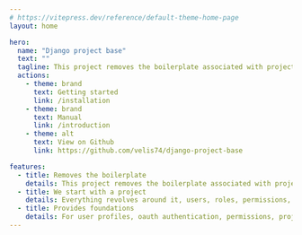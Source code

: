```yaml
---
# https://vitepress.dev/reference/default-theme-home-page
layout: home

hero:
  name: "Django project base"
  text: ""
  tagline: This project removes the boilerplate associated with project and user handling.
  actions:
    - theme: brand
      text: Getting started
      link: /installation
    - theme: brand
      text: Manual
      link: /introduction
    - theme: alt
      text: View on Github
      link: https://github.com/velis74/django-project-base

features:
  - title: Removes the boilerplate
    details: This project removes the boilerplate associated with project and user handling.
  - title: We start with a project
    details: Everything revolves around it, users, roles, permissions, tags, etc.
  - title: Provides foundations
    details: For user profiles, oauth authentication, permissions, projects, tagging, etc.
---
```


